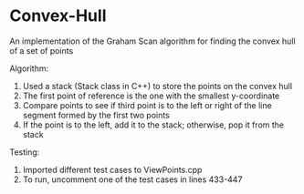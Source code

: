 # Convex-Hull
An implementation of the Graham Scan algorithm for finding the convex hull of  a set of points

Algorithm:
1. Used a stack (Stack class in C++) to store the points on the convex hull
2. The first point of reference is the one with the smallest y-coordinate 
3. Compare points to see if third point is to the left or right of the line segment formed by the first two points
4. If the point is to the left, add it to the stack; otherwise, pop it from the stack

Testing:
1. Imported different test cases to ViewPoints.cpp
2. To run, uncomment one of the test cases in lines 433-447
